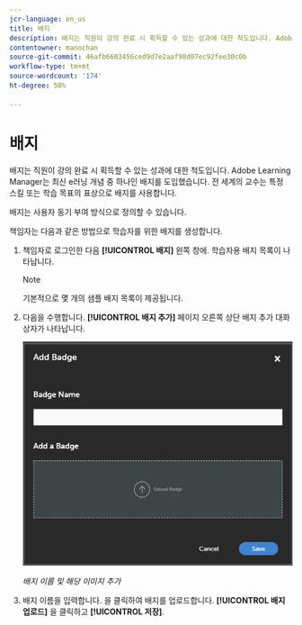 ```yaml
---
jcr-language: en_us
title: 배지
description: 배지는 직원이 강의 완료 시 획득할 수 있는 성과에 대한 척도입니다. Adobe Learning Manager는 최신 e러닝 개념 중 하나인 배지를 도입했습니다. 전 세계의 교수는 특정 스킬 또는 학습 목표의 표상으로 배지를 사용합니다.
contentowner: manochan
source-git-commit: 46afb6603456ced9d7e2aaf98d07ec92fee30c0b
workflow-type: tm+mt
source-wordcount: '174'
ht-degree: 58%

---
```




# 배지

배지는 직원이 강의 완료 시 획득할 수 있는 성과에 대한 척도입니다. Adobe Learning Manager는 최신 e러닝 개념 중 하나인 배지를 도입했습니다. 전 세계의 교수는 특정 스킬 또는 학습 목표의 표상으로 배지를 사용합니다.

배지는 사용자 동기 부여 방식으로 정의할 수 있습니다.

책임자는 다음과 같은 방법으로 학습자를 위한 배지를 생성합니다.

1. 책임자로 로그인한 다음 **[!UICONTROL 배지]** 왼쪽 창에. 학습자용 배지 목록이 나타납니다.

   >[!NOTE]
   >
   >기본적으로 몇 개의 샘플 배지 목록이 제공됩니다.

1. 다음을 수행합니다. **[!UICONTROL 배지 추가]** 페이지 오른쪽 상단 배지 추가 대화 상자가 나타납니다.

   ![](assets/add-badge1.png)

   *배지 이름 및 해당 이미지 추가*

1. 배지 이름을 입력합니다. 을 클릭하여 배지를 업로드합니다. **[!UICONTROL 배지 업로드]** 을 클릭하고 **[!UICONTROL 저장]**.

